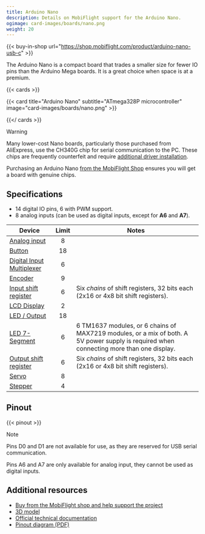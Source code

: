 ```yaml
---
title: Arduino Nano
description: Details on MobiFlight support for the Arduino Nano.
ogimage: card-images/boards/nano.png
weight: 20
---
```


{{< buy-in-shop url="https://shop.mobiflight.com/product/arduino-nano-usb-c" >}}

The Arduino Nano is a compact board that trades a smaller size for fewer IO pins than the Arduino Mega boards. It is a great choice when space is at a premium.

{{< cards >}}

{{< card title="Arduino Nano" subtitle="ATmega328P microcontroller" image="card-images/boards/nano.png" >}}

{{</ cards >}}

> [!WARNING]
> Many lower-cost Nano boards, particularly those purchased from AliExpress, use the CH340G chip for serial communication to the PC. These chips are frequently counterfeit and require [additional driver installation](/guides/installing-drivers/).
>
> Purchasing an Arduino Nano [from the MobiFlight Shop](https://shop.mobiflight.com/product/arduino-nano-usb-c) ensures you will get a board with genuine chips.

## Specifications

- 14 digital IO pins, 6 with PWM support.
- 8 analog inputs (can be used as digital inputs, except for **A6** and **A7**).

| Device                                                   | Limit | Notes                                                                                                                                    |
| -------------------------------------------------------- | :---: | ---------------------------------------------------------------------------------------------------------------------------------------- |
| [Analog input](/devices/potentiometer/)                  |   8   |                                                                                                                                          |
| [Button](/devices/button-switch/)                        |  18   |                                                                                                                                          |
| [Digital Input Multiplexer](/devices/multiplexer/)       |   6   |                                                                                                                                          |
| [Encoder](/devices/encoder/)                             |   9   |                                                                                                                                          |
| [Input shift register](/devices/input-shift-register/)   |   6   | Six _chains_ of shift registers, 32 bits each (2x16 or 4x8 bit shift registers).                                                         |
| [LCD Display](/devices/lcd/)                             |   2   |                                                                                                                                          |
| [LED / Output](/devices/led/)                            |  18   |                                                                                                                                          |
| [LED 7-Segment](/devices/seven-segment-display/)         |   6   | 6 TM1637 modules, or 6 chains of MAX7219 modules, or a mix of both. A 5V power supply is required when connecting more than one display. |
| [Output shift register](/devices/output-shift-register/) |   6   | Six _chains_ of shift registers, 32 bits each (2x16 or 4x8 bit shift registers).                                                         |
| [Servo](/devices/servo/)                                 |   8   |                                                                                                                                          |
| [Stepper](/devices/stepper-motor)                        |   4   |                                                                                                                                          |

## Pinout

{{< pinout >}}

> [!NOTE]
> Pins D0 and D1 are not available for use, as they are reserved for USB serial communication.
>
> Pins A6 and A7 are only available for analog input, they cannot be used as digital inputs.

## Additional resources

- [Buy from the MobiFlight shop and help support the project](https://shop.mobiflight.com/product/arduino-nano-usb-c)
- [3D model](https://grabcad.com/library/arduino-nano-ch430g-1)
- [Official technical documentation](https://docs.arduino.cc/hardware/nano/)
- [Pinout diagram (PDF)](pinout.pdf)

